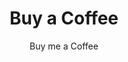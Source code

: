---
title: Buy a Coffee
subtitle: Buy me a Coffee
description_markdown: >-
  A perfect coffee in the morning absolutely makes my day. Buy me a small one for a good start or a big one to keep going all day!
name: Buy me a Coffee
sku: Coffee
image: /build/cart/covers/coffee-320.jpg
price: 2.50
sizes:
  - tall
  - grande
  - venti
styles:
  - name: Black
    color: '#000000'
    image: /build/cart/covers/coffee-320.jpg
stock: 10
id: coffee
folder: _products
loc: "/coffee"
desc: Buy me a Coffee
private: false
github_editme_path: donaldboulton/DWB/blob/gh-pages/_products/coffee.md
---
